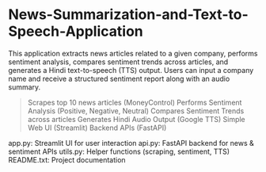 # News-Summarization-and-Text-to-Speech-Application
This application extracts news articles related to a given company, performs sentiment analysis, compares sentiment trends across articles, and generates a Hindi text-to-speech (TTS) output. Users can input a company name and receive a structured sentiment report along with an audio summary.


> Scrapes top 10 news articles (MoneyControl)
> Performs Sentiment Analysis (Positive, Negative, Neutral)
> Compares Sentiment Trends across articles
> Generates Hindi Audio Output (Google TTS)
> Simple Web UI (Streamlit)
> Backend APIs (FastAPI)

app.py: Streamlit UI for user interaction
api.py: FastAPI backend for news & sentiment APIs
utils.py: Helper functions (scraping, sentiment, TTS)
README.txt: Project documentation
